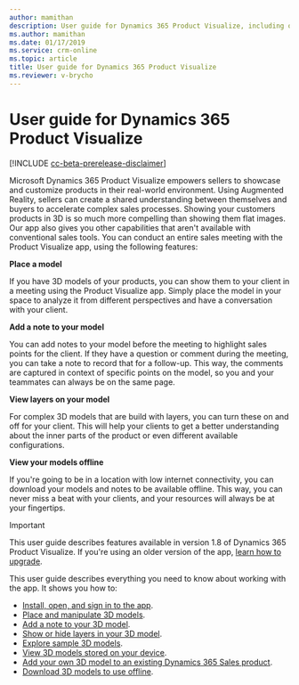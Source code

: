 ```yaml
---
author: mamithan
description: User guide for Dynamics 365 Product Visualize, including opening and signing in to the app, placing and manipulating 3D models, adding notes, adding your own 3D models, and exploring sample 3D models
ms.author: mamithan
ms.date: 01/17/2019
ms.service: crm-online
ms.topic: article
title: User guide for Dynamics 365 Product Visualize
ms.reviewer: v-brycho
---
```


# User guide for Dynamics 365 Product Visualize

[!INCLUDE [cc-beta-prerelease-disclaimer](../includes/cc-beta-prerelease-disclaimer.md)]

Microsoft Dynamics 365 Product Visualize empowers sellers to showcase and customize products in their real-world environment. Using Augmented Reality, sellers can create a shared understanding between themselves and buyers to accelerate complex sales processes. Showing your customers products in 3D is so much more compelling than showing them flat images. Our app also gives you other capabilities that aren't available with conventional sales tools. You can conduct an entire sales meeting with the Product Visualize app, using the following features:

**Place a model**

If you have 3D models of your products, you can show them to your client in a meeting using the Product Visualize app. Simply place the model in your space to analyze it from different perspectives and have a conversation with your client.

**Add a note to your model**

You can add notes to your model before the meeting to highlight sales points for the client. If they have a question or comment during the meeting, you can take a note to record that for a follow-up. This way, the comments are captured in context of specific points on the model, so you and your teammates can always be on the same page.

**View layers on your model**

For complex 3D models that are build with layers, you can turn these on and off for your client. This will help your clients to get a better understanding about the inner parts of the product or even different available configurations.

**View your models offline**

If you're going to be in a location with low internet connectivity, you can download your models and notes to be available offline. This way, you can never miss a beat with your clients, and your resources will always be at your fingertips.


>[!IMPORTANT]
>This user guide describes features available in version 1.8 of Dynamics 365 Product Visualize. If you're using an older version of the app, [learn how to upgrade](sign-in.md).

This user guide describes everything you need to know about working with the app. It shows you how to:

- [Install, open, and sign in to the app](sign-in.md).<br>
- [Place and manipulate 3D models](manipulate-models.md).<br>
- [Add a note to your 3D model](add-note.md).<br>
- [Show or hide layers in your 3D model](layers.md).<br>
- [Explore sample 3D models](explore-samples.md).<br>
- [View 3D models stored on your device](browse-models.md).<br>
- [Add your own 3D model to an existing Dynamics 365 Sales product](add-model.md).<br>
- [Download 3D models to use offline](download-models.md).

